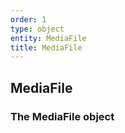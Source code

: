 ```yaml
---
order: 1
type: object
entity: MediaFile 
title: MediaFile 
---
```


## MediaFile 
### The MediaFile object

